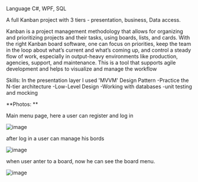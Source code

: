 Language C#, WPF, SQL

A full Kanban project with 3 tiers - presentation, business, Data access.

Kanban is a project management methodology that allows for organizing and
prioritizing projects and their tasks, using boards, lists, and cards. With the right
Kanban board software, one can focus on priorities, keep the team in the loop about
what’s current and what’s coming up, and control a steady flow of work, especially in
output-heavy environments like production, agencies, support, and maintenance.
This is a tool that supports agile development and helps to visualize and manage the
workflow

Skills: In the presentation layer I used 'MVVM' Design Pattern
-Practice the N-tier architecture
-Low-Level Design
-Working with databases
-unit testing and mocking

**Photos: **

Main menu page, here a user can register and log in

![image](https://user-images.githubusercontent.com/83574451/170874695-d8d979be-7609-4d07-b785-560c0aad414e.png)

after log in a user can manage his bords

![image](https://user-images.githubusercontent.com/83574451/170874808-890b7fef-9ccb-4460-9394-8386f7e7e0db.png)

when user anter to a board, now he can see the board menu.

![image](https://user-images.githubusercontent.com/83574451/170874827-a9b86091-fe04-41da-9fec-9e51dfe1eece.png)
